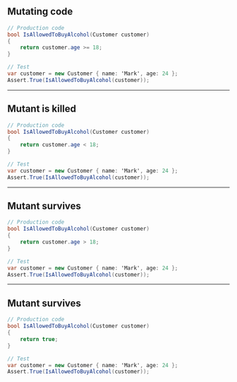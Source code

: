## Mutating code

```csharp
// Production code
bool IsAllowedToBuyAlcohol(Customer customer) 
{
    return customer.age >= 18;
}   
```

```csharp
// Test
var customer = new Customer { name: 'Mark', age: 24 };
Assert.True(IsAllowedToBuyAlcohol(customer));
```

---

## Mutant is killed

```csharp
// Production code
bool IsAllowedToBuyAlcohol(Customer customer) 
{
    return customer.age < 18;
}
```

```csharp
// Test
var customer = new Customer { name: 'Mark', age: 24 };
Assert.True(IsAllowedToBuyAlcohol(customer));
```

---

## Mutant survives

```csharp
// Production code
bool IsAllowedToBuyAlcohol(Customer customer) 
{
    return customer.age > 18;
}
```

```csharp
// Test
var customer = new Customer { name: 'Mark', age: 24 };
Assert.True(IsAllowedToBuyAlcohol(customer));
```

---

## Mutant survives

```csharp
// Production code
bool IsAllowedToBuyAlcohol(Customer customer) 
{
    return true;
}
```

```csharp
// Test
var customer = new Customer { name: 'Mark', age: 24 };
Assert.True(IsAllowedToBuyAlcohol(customer));
```
